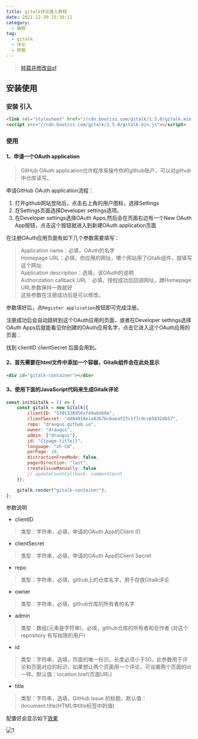 ```yaml
---
title: gitalk评论接入教程    
date: 2021-12-30 15:39:11 
category: 
  - 编程    
tag: 
  - gitalk 
  - 评论 
  - 转载    
---
```




> [转载并修改自sf](https://segmentfault.com/a/1190000018072952)

## 安装使用

### 安装 引入

```html  
<link rel="stylesheet" href="//cdn.bootcss.com/gitalk/1.5.0/gitalk.min.css">
<script src="//cdn.bootcss.com/gitalk/1.5.0/gitalk.min.js"></script>
```

### 使用

#### 1、申请一个OAuth application

> GitHub OAuth application允许程序来操作你的github账户，可以对github中仓库读写。

申请GitHub OAuth application流程：

1. 打开github网站登陆后，点击右上角的用户图标，选择Settings
2. 在Settings页面选择Developer settings选项。
3. 在Developer settings选择OAuth Apps,然后会在页面右边有一个New OAuth App按钮，点击这个按钮就进入到新建OAuth application页面

在注册OAuth应用页面有如下几个参数需要填写：

> Application name：必填，OAuth的名字  
> Homepage URL：必填，你应用的网址，哪个网站用了Gitalk组件，就填写这个网址  
> Application description：选填，该OAuth的说明  
> Authorization callback URL：必填，授权成功后回调网址，跟Homepage URL参数保持一致就好  
> 这些参数在注册成功后是可以修改。

参数填好后，点`Register application`按钮即可完成注册。

注册成功后会自动跳转到这个OAuth应用的页面，或者在Developer settings选择OAuth Apps后就能看见你创建的OAuth应用名字，点击它进入这个OAuth应用的页面：

找到 clientID clientSecret 后面会用到。

#### 2、首先需要在html文件中添加一个容器，Gitalk组件会在此处显示

```html  
<div id="gitalk-container"></div>
```

#### 3、使用下面的JavaScript代码来生成Gitalk评论

```javascript  
const initGitalk = () => {
    const gitalk = new Gitalk({
        clientID: "5301328d56cf49a6d68e",
        clientSecret: "dd04918e1a0267bc6eeaf27c1f7c9cc65832db57",
        repo: "draugus.github.io",
        owner: "draugus",
        admin: ["draugus"],
        id: "{{page.title}}",
        language: "zh-CN",
        perPage: 10,
        distractionFreeMode: false,
        pagerDirection: "last",
        createIssueManually: false
        // updateCountCallback: commentCount
    });

    gitalk.render("gitalk-container");
};
```

参数说明

* clientID

> 类型：字符串，必填，申请的OAuth App的Client ID

* clientSecret

> 类型：字符串，必填，申请的OAuth App的Client Secret

* repo

> 类型：字符串，必填，github上的仓库名字，用于存放Gitalk评论

* owner

> 类型：字符串，必填，github仓库的所有者的名字

* admin

> 类型：数组(元素是字符串)，必填，github仓库的所有者和合作者 (对这个 repository 有写权限的用户)

* id

> 类型：字符串，选填，页面的唯一标识。长度必须小于50。此参数用于评论和页面对应的标识，如果想让两个页面用一个评论，可设置两个页面的id一样。默认值：location.href(页面URL)

* title

> 类型：字符串，选填，GitHub issue 的标题，默认值：document.title(HTML中title标签中的值)

配置好会显示如下[效果](https://gitalk.github.io/)

![1](/image/blog/gitalk/1.png)

